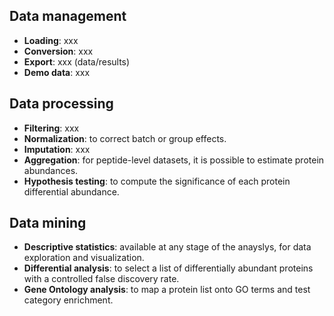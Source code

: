 ## Data management
* **Loading**: xxx
* **Conversion**: xxx
* **Export**: xxx (data/results)
* **Demo data**: xxx

## Data processing
* **Filtering**: xxx
* **Normalization**: to correct batch or group effects.
* **Imputation**: xxx
* **Aggregation**: for peptide-level datasets, it is possible to estimate protein abundances.
* **Hypothesis testing**: to compute the significance of each protein differential abundance.

## Data mining
* **Descriptive statistics**: available at any stage of the anayslys, for data exploration and visualization.
* **Differential analysis**: to select a list of differentially abundant proteins with a controlled false discovery rate.
* **Gene Ontology analysis**: to  map a protein list onto GO terms and test category enrichment.

